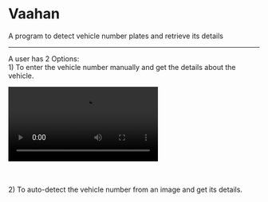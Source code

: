 # Vaahan
A program to detect vehicle number plates and retrieve its details
<hr>
A user has 2 Options: <br>
1) To enter the vehicle number manually and get the details about the vehicle.<br>

![Farmers Market Finder Demo](/ReadMe/Option1.mp4)



<br><br>
2) To auto-detect the vehicle number from an image and get its details.<br>
